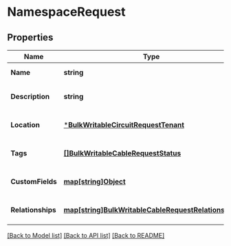 # NamespaceRequest

## Properties
Name | Type | Description | Notes
------------ | ------------- | ------------- | -------------
**Name** | **string** |  | [default to null]
**Description** | **string** |  | [optional] [default to null]
**Location** | [***BulkWritableCircuitRequestTenant**](BulkWritableCircuitRequest_tenant.md) |  | [optional] [default to null]
**Tags** | [**[]BulkWritableCableRequestStatus**](BulkWritableCableRequest_status.md) |  | [optional] [default to null]
**CustomFields** | [**map[string]Object**](.md) |  | [optional] [default to null]
**Relationships** | [**map[string]BulkWritableCableRequestRelationships**](BulkWritableCableRequest_relationships.md) |  | [optional] [default to null]

[[Back to Model list]](../README.md#documentation-for-models) [[Back to API list]](../README.md#documentation-for-api-endpoints) [[Back to README]](../README.md)

